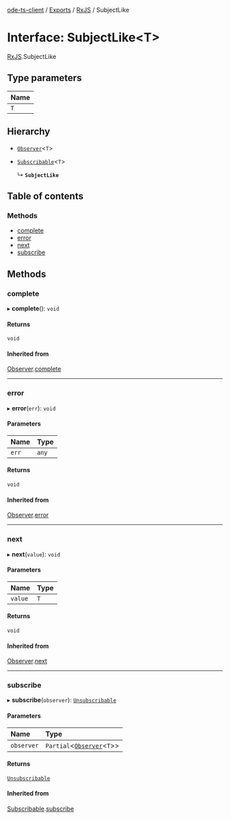 [ode-ts-client](../README.md) / [Exports](../modules.md) / [RxJS](../modules/RxJS.md) / SubjectLike

# Interface: SubjectLike<T\>

[RxJS](../modules/RxJS.md).SubjectLike

## Type parameters

| Name |
| :------ |
| `T` |

## Hierarchy

- [`Observer`](RxJS.Observer.md)<`T`\>

- [`Subscribable`](RxJS.Subscribable.md)<`T`\>

  ↳ **`SubjectLike`**

## Table of contents

### Methods

- [complete](RxJS.SubjectLike.md#complete)
- [error](RxJS.SubjectLike.md#error)
- [next](RxJS.SubjectLike.md#next)
- [subscribe](RxJS.SubjectLike.md#subscribe)

## Methods

### complete

▸ **complete**(): `void`

#### Returns

`void`

#### Inherited from

[Observer](RxJS.Observer.md).[complete](RxJS.Observer.md#complete)

___

### error

▸ **error**(`err`): `void`

#### Parameters

| Name | Type |
| :------ | :------ |
| `err` | `any` |

#### Returns

`void`

#### Inherited from

[Observer](RxJS.Observer.md).[error](RxJS.Observer.md#error)

___

### next

▸ **next**(`value`): `void`

#### Parameters

| Name | Type |
| :------ | :------ |
| `value` | `T` |

#### Returns

`void`

#### Inherited from

[Observer](RxJS.Observer.md).[next](RxJS.Observer.md#next)

___

### subscribe

▸ **subscribe**(`observer`): [`Unsubscribable`](RxJS.Unsubscribable.md)

#### Parameters

| Name | Type |
| :------ | :------ |
| `observer` | `Partial`<[`Observer`](RxJS.Observer.md)<`T`\>\> |

#### Returns

[`Unsubscribable`](RxJS.Unsubscribable.md)

#### Inherited from

[Subscribable](RxJS.Subscribable.md).[subscribe](RxJS.Subscribable.md#subscribe)
